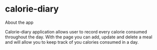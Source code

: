 # calorie-diary
 

About the app

Calorie-diary application allows user to record every calorie consumed throughout the day.
With the page you can add, update and delete a meal and will allow you to keep track of you calories consumed in a day.

